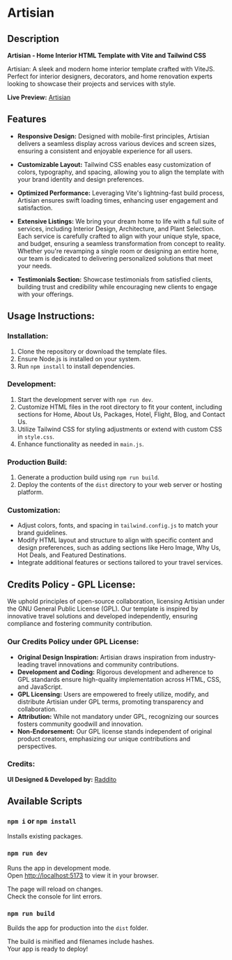 # Artisian

## Description

**Artisian - Home Interior HTML Template with Vite and Tailwind CSS**

Artisian: A sleek and modern home interior template crafted with ViteJS. Perfect for interior designers, decorators, and home renovation experts looking to showcase their projects and services with style.

**Live Preview:** [Artisian](https://artisian-shakib.netlify.app/)

## Features

- **Responsive Design:** Designed with mobile-first principles, Artisian delivers a seamless display across various devices and screen sizes, ensuring a consistent and enjoyable experience for all users.

- **Customizable Layout:** Tailwind CSS enables easy customization of colors, typography, and spacing, allowing you to align the template with your brand identity and design preferences.

- **Optimized Performance:** Leveraging Vite's lightning-fast build process, Artisian ensures swift loading times, enhancing user engagement and satisfaction.

- **Extensive Listings:** We bring your dream home to life with a full suite of services, including Interior Design, Architecture, and Plant Selection. Each service is carefully crafted to align with your unique style, space, and budget, ensuring a seamless transformation from concept to reality. Whether you're revamping a single room or designing an entire home, our team is dedicated to delivering personalized solutions that meet your needs.

- **Testimonials Section:** Showcase testimonials from satisfied clients, building trust and credibility while encouraging new clients to engage with your offerings.

## Usage Instructions:

### Installation:

1. Clone the repository or download the template files.
2. Ensure Node.js is installed on your system.
3. Run `npm install` to install dependencies.

### Development:

1. Start the development server with `npm run dev`.
2. Customize HTML files in the root directory to fit your content, including sections for Home, About Us, Packages, Hotel, Flight, Blog, and Contact Us.
3. Utilize Tailwind CSS for styling adjustments or extend with custom CSS in `style.css`.
4. Enhance functionality as needed in `main.js`.

### Production Build:

1. Generate a production build using `npm run build`.
2. Deploy the contents of the `dist` directory to your web server or hosting platform.

### Customization:

- Adjust colors, fonts, and spacing in `tailwind.config.js` to match your brand guidelines.
- Modify HTML layout and structure to align with specific content and design preferences, such as adding sections like Hero Image, Why Us, Hot Deals, and Featured Destinations.
- Integrate additional features or sections tailored to your travel services.

## Credits Policy - GPL License:

We uphold principles of open-source collaboration, licensing Artisian under the GNU General Public License (GPL). Our template is inspired by innovative travel solutions and developed independently, ensuring compliance and fostering community contribution.

### Our Credits Policy under GPL License:

- **Original Design Inspiration:** Artisian draws inspiration from industry-leading travel innovations and community contributions.
- **Development and Coding:** Rigorous development and adherence to GPL standards ensure high-quality implementation across HTML, CSS, and JavaScript.
- **GPL Licensing:** Users are empowered to freely utilize, modify, and distribute Artisian under GPL terms, promoting transparency and collaboration.
- **Attribution:** While not mandatory under GPL, recognizing our sources fosters community goodwill and innovation.
- **Non-Endorsement:** Our GPL license stands independent of original product creators, emphasizing our unique contributions and perspectives.

### Credits:

**UI Designed & Developed by:** [Raddito](https://raddito.com/)

## Available Scripts

### `npm i` or `npm install`

Installs existing packages.

### `npm run dev`

Runs the app in development mode.\
Open [http://localhost:5173](http://localhost:5173) to view it in your browser.

The page will reload on changes.\
Check the console for lint errors.

### `npm run build`

Builds the app for production into the `dist` folder.

The build is minified and filenames include hashes.\
Your app is ready to deploy!

